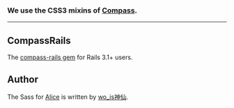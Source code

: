 ### We use the CSS3 mixins of [Compass](http://compass-style.org/reference/compass/css3/).
---

## CompassRails
The [compass-rails gem](https://github.com/Compass/compass-rails) for Rails 3.1+ users.

## Author
The Sass for [Alice](https://github.com/alipay/Alice) is written by [wo_is神仙](http://mrzhang.me).